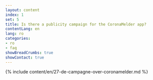 ```yaml
---
layout: content
index: 1
set: 5
title: Is there a publicity campaign for the CoronaMelder app?
contentLang: en
lang: ro
categories:
- ro
- faq
showBreadCrumbs: true
showContact: true
---
```

{% include content/en/27-de-campagne-over-coronamelder.md %}

